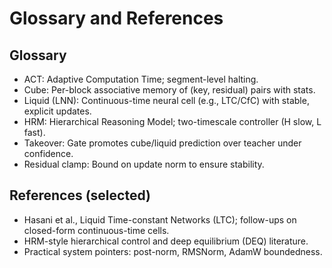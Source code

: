 # Glossary and References

## Glossary

- ACT: Adaptive Computation Time; segment-level halting.
- Cube: Per-block associative memory of (key, residual) pairs with stats.
- Liquid (LNN): Continuous-time neural cell (e.g., LTC/CfC) with stable, explicit updates.
- HRM: Hierarchical Reasoning Model; two-timescale controller (H slow, L fast).
- Takeover: Gate promotes cube/liquid prediction over teacher under confidence.
- Residual clamp: Bound on update norm to ensure stability.

## References (selected)

- Hasani et al., Liquid Time-constant Networks (LTC); follow-ups on closed-form continuous-time cells.
- HRM-style hierarchical control and deep equilibrium (DEQ) literature.
- Practical system pointers: post-norm, RMSNorm, AdamW boundedness.

